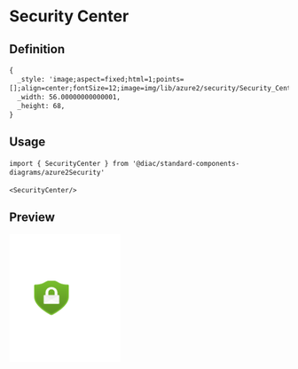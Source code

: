 # Security Center

## Definition

```
{
  _style: 'image;aspect=fixed;html=1;points=[];align=center;fontSize=12;image=img/lib/azure2/security/Security_Center.svg;strokeColor=none;',
  _width: 56.00000000000001,
  _height: 68,
}
```

## Usage

```
import { SecurityCenter } from '@diac/standard-components-diagrams/azure2Security'

<SecurityCenter/>
```

## Preview

<img src="./security-center.png" width="200"/>
